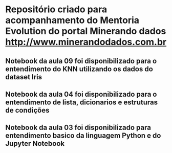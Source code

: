 # Repositório criado para acompanhamento do Mentoria Evolution do portal Minerando dados http://www.minerandodados.com.br

## Notebook da aula 09 foi disponibilizado para o entendimento do KNN utilizando os dados do dataset Iris

## Notebook da aula 04 foi disponibilizado para o entendimento de lista, dicionarios e estruturas de condições

## Notebook da aula 03 foi disponibilizado para entendimento basico da linguagem Python e do Jupyter Notebook

